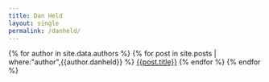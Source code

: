 ```yaml
---
title: Dan Held
layout: single
permalink: /danheld/
---
```


{% for author in site.data.authors %}
  {% for post in site.posts | where:"author",{{author.danheld}} %}
      <a href="{{post.url}}">{{post.title}}</a>
  {% endfor %}
{% endfor %}